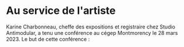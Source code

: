 # Au service de l'artiste
Karine Charbonneau, cheffe des expositions et registraire chez Studio Antimodular, a tenu une conférence au cégep Montmorency le 28 mars 2023. Le but de cette conférence : 
